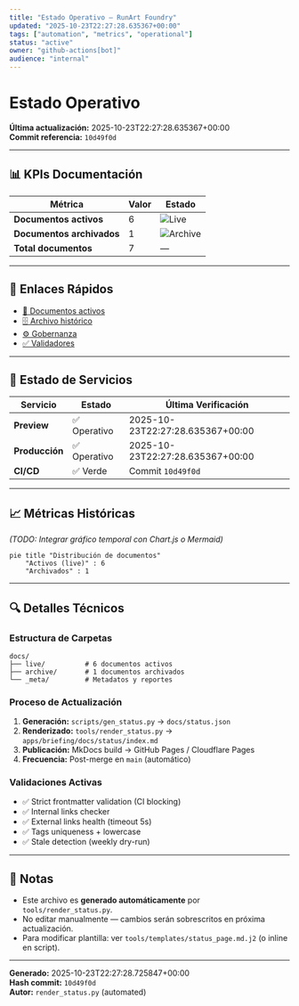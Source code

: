 ```yaml
---
title: "Estado Operativo — RunArt Foundry"
updated: "2025-10-23T22:27:28.635367+00:00"
tags: ["automation", "metrics", "operational"]
status: "active"
owner: "github-actions[bot]"
audience: "internal"
---
```


# Estado Operativo

**Última actualización:** 2025-10-23T22:27:28.635367+00:00  
**Commit referencia:** `10d49f0d`

---

## 📊 KPIs Documentación

| Métrica | Valor | Estado |
|---------|-------|--------|
| **Documentos activos** | 6 | ![Live](https://img.shields.io/badge/live-6-brightgreen) |
| **Documentos archivados** | 1 | ![Archive](https://img.shields.io/badge/archive-1-blue) |
| **Total documentos** | 7 | — |

---

## 🔗 Enlaces Rápidos

- [📁 Documentos activos](/docs/live/)
- [🗄️ Archivo histórico](/docs/archive/)
- [⚙️ Gobernanza](/docs/_meta/governance.md)
- [✅ Validadores](/docs/_meta/CONTRIBUTING.md)

---

## 🚦 Estado de Servicios

| Servicio | Estado | Última Verificación |
|----------|--------|---------------------|
| **Preview** | ✅ Operativo | 2025-10-23T22:27:28.635367+00:00 |
| **Producción** | ✅ Operativo | 2025-10-23T22:27:28.635367+00:00 |
| **CI/CD** | ✅ Verde | Commit `10d49f0d` |

---

## 📈 Métricas Históricas

_(TODO: Integrar gráfico temporal con Chart.js o Mermaid)_

```mermaid
pie title "Distribución de documentos"
    "Activos (live)" : 6
    "Archivados" : 1
```

---

## 🔍 Detalles Técnicos

### Estructura de Carpetas

```
docs/
├── live/          # 6 documentos activos
├── archive/       # 1 documentos archivados
└── _meta/         # Metadatos y reportes
```

### Proceso de Actualización

1. **Generación:** `scripts/gen_status.py` → `docs/status.json`
2. **Renderizado:** `tools/render_status.py` → `apps/briefing/docs/status/index.md`
3. **Publicación:** MkDocs build → GitHub Pages / Cloudflare Pages
4. **Frecuencia:** Post-merge en `main` (automático)

### Validaciones Activas

- ✅ Strict frontmatter validation (CI blocking)
- ✅ Internal links checker
- ✅ External links health (timeout 5s)
- ✅ Tags uniqueness + lowercase
- ✅ Stale detection (weekly dry-run)

---

## 📝 Notas

- Este archivo es **generado automáticamente** por `tools/render_status.py`.
- No editar manualmente — cambios serán sobrescritos en próxima actualización.
- Para modificar plantilla: ver `tools/templates/status_page.md.j2` (o inline en script).

---

**Generado:** 2025-10-23T22:27:28.725847+00:00  
**Hash commit:** `10d49f0d`  
**Autor:** `render_status.py` (automated)